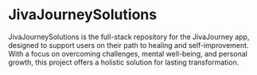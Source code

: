 # JivaJourneySolutions
JivaJourneySolutions is the full-stack repository for the JivaJourney app, designed to support users on their path to healing and self-improvement. With a focus on overcoming challenges, mental well-being, and personal growth, this project offers a holistic solution for lasting transformation.
